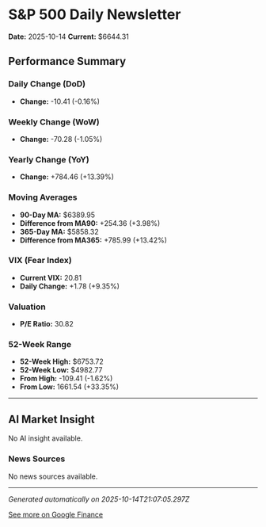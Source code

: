 # S&P 500 Daily Newsletter

**Date:** 2025-10-14
**Current:** $6644.31

## Performance Summary

### Daily Change (DoD)
- **Change:** -10.41 (-0.16%)

### Weekly Change (WoW)
- **Change:** -70.28 (-1.05%)

### Yearly Change (YoY)
- **Change:** +784.46 (+13.39%)

### Moving Averages
- **90-Day MA:** $6389.95
- **Difference from MA90:** +254.36 (+3.98%)
- **365-Day MA:** $5858.32
- **Difference from MA365:** +785.99 (+13.42%)

### VIX (Fear Index)
- **Current VIX:** 20.81
- **Daily Change:** +1.78 (+9.35%)

### Valuation
- **P/E Ratio:** 30.82

### 52-Week Range
- **52-Week High:** $6753.72
- **52-Week Low:** $4982.77
- **From High:** -109.41 (-1.62%)
- **From Low:** 1661.54 (+33.35%)

---

## AI Market Insight

No AI insight available.

### News Sources
No news sources available.

---

*Generated automatically on 2025-10-14T21:07:05.297Z*

[See more on Google Finance](https://www.google.com/finance/quote/.INX:INDEXSP)
